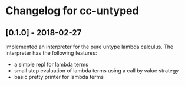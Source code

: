 # Changelog for cc-untyped

## [0.1.0] - 2018-02-27

Implemented an interpreter for the pure untype lambda calculus. The interpreter
has the following features:

- a simple repl for lambda terms
- small step evaluation of lambda terms using a call by value strategy
- basic pretty printer for lambda terms
